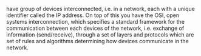 have group of devices interconnected, i.e. in a network, each with a unique identifier called the IP address. On top of this you have the OSI, open systems interconnection, which specifies a standard framework for the communication between each devices of the network, i.e. exchange of information (send/receive), through a set of layers and protocols which are set of rules and algorithms determining how devices communicate in the network.